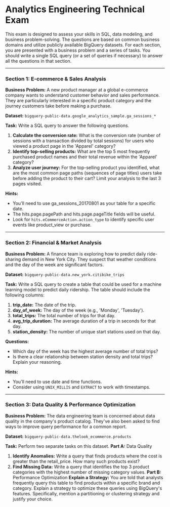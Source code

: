 # Analytics Engineering Technical Exam
This exam is designed to assess your skills in SQL, data modeling, and business problem-solving. The questions are based on common business domains and utilize publicly available BigQuery datasets. For each section, you are presented with a business problem and a series of tasks. You should write a single SQL query (or a set of queries if necessary) to answer all the questions in that section.

---

### Section 1: E-commerce & Sales Analysis
**Business Problem:** A new product manager at a global e-commerce company wants to understand customer behavior and sales performance. They are particularly interested in a specific product category and the journey customers take before making a purchase.

**Dataset:** `bigquery-public-data.google_analytics_sample.ga_sessions_*`

**Task:** Write a SQL query to answer the following questions.
1. **Calculate the conversion rate:** What is the conversion rate (number of sessions with a transaction divided by total sessions) for users who viewed a product page in the 'Apparel' category?
2. **Identify top-selling products:** What are the top 5 most frequently purchased product names and their total revenue within the 'Apparel' category?
3. **Analyze user journey:** For the top-selling product you identified, what are the most common page paths (sequences of page titles) users take before adding the product to their cart? Limit your analysis to the last 3 pages visited.

**Hints:**
- You'll need to use ga_sessions_20170801 as your table for a specific date.
- The hits.page.pagePath and hits.page.pageTitle fields will be useful.
- Look for `hits.eCommerceAction.action_type` to identify specific user events like product_view or purchase.

***

### Section 2: Financial & Market Analysis
**Business Problem:** A finance team is exploring how to predict daily ride-sharing demand in New York City. They suspect that weather conditions and the day of the week are significant factors.

**Dataset:** `bigquery-public-data.new_york.citibike_trips`

**Task:** Write a SQL query to create a table that could be used for a machine learning model to predict daily ridership. The table should include the following columns:
1. **trip_date:** The date of the trip.
2. **day_of_week:** The day of the week (e.g., 'Monday', 'Tuesday').
3. **total_trips:** The total number of trips for that day.
4. **avg_trip_duration:** The average duration of a trip in seconds for that day.
5. **station_density:** The number of unique start stations used on that day.

**Questions:**
- Which day of the week has the highest average number of total trips?
- Is there a clear relationship between station density and total trips? Explain your reasoning.

**Hints:**
- You'll need to use date and time functions.
- Consider using `UNIX_MILLIS` and `EXTRACT` to work with timestamps.

***

### Section 3: Data Quality & Performance Optimization
**Business Problem:** The data engineering team is concerned about data quality in the company's product catalog. They've also been asked to find ways to improve query performance for a common report.

**Dataset:** `bigquery-public-data.thelook_ecommerce.products`

**Task:** Perform two separate tasks on this dataset.
**Part A:** Data Quality
1. **Identify Anomalies:** Write a query that finds products where the cost is greater than the retail_price. How many such products exist?
2. **Find Missing Data:** Write a query that identifies the top 3 product categories with the highest number of missing category values.
**Part B:** Performance Optimization
**Explain a Strategy:** You are told that analysts frequently query this table to find products within a specific brand and category. Explain a strategy to optimize these queries using BigQuery's features. Specifically, mention a partitioning or clustering strategy and justify your choice.
